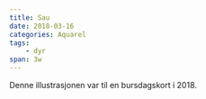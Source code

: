 ```yaml
---
title: Sau
date: 2018-03-16
categories: Aquarel
tags:
    - dyr
span: 3w
---
```

Denne illustrasjonen var til en bursdagskort i 2018.